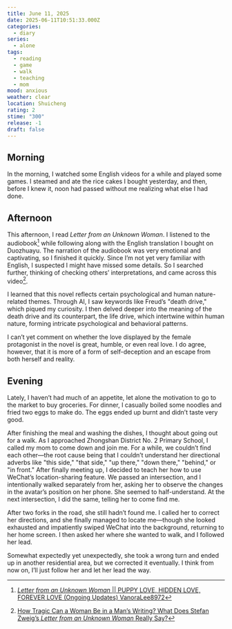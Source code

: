 ```yaml
---
title: June 11, 2025
date: 2025-06-11T10:51:33.000Z
categories:
  - diary
series:
  - alone
tags:
  - reading
  - game
  - walk
  - teaching
  - mom
mood: anxious
weather: clear
location: Shuicheng
rating: 2
stime: "300"
release: -1
draft: false
---
```

## Morning  

In the morning, I watched some English videos for a while and played some games. I steamed and ate the rice cakes I bought yesterday, and then, before I knew it, noon had passed without me realizing what else I had done.  

## Afternoon  

This afternoon, I read *Letter from an Unknown Woman*. I listened to the audiobook[^1] while following along with the English translation I bought on Duozhuayu. The narration of the audiobook was very emotional and captivating, so I finished it quickly. Since I’m not yet very familiar with English, I suspected I might have missed some details. So I searched further, thinking of checking others’ interpretations, and came across this video[^2].  

I learned that this novel reflects certain psychological and human nature-related themes. Through AI, I saw keywords like Freud’s "death drive," which piqued my curiosity. I then delved deeper into the meaning of the death drive and its counterpart, the life drive, which intertwine within human nature, forming intricate psychological and behavioral patterns.  

I can’t yet comment on whether the love displayed by the female protagonist in the novel is great, humble, or even real love. I do agree, however, that it is more of a form of self-deception and an escape from both herself and reality.  

## Evening  

Lately, I haven’t had much of an appetite, let alone the motivation to go to the market to buy groceries. For dinner, I casually boiled some noodles and fried two eggs to make do. The eggs ended up burnt and didn’t taste very good.  

After finishing the meal and washing the dishes, I thought about going out for a walk. As I approached Zhongshan District No. 2 Primary School, I called my mom to come down and join me. For a while, we couldn’t find each other—the root cause being that I couldn’t understand her directional adverbs like "this side," "that side," "up there," "down there," "behind," or "in front." After finally meeting up, I decided to teach her how to use WeChat’s location-sharing feature. We passed an intersection, and I intentionally walked separately from her, asking her to observe the changes in the avatar’s position on her phone. She seemed to half-understand. At the next intersection, I did the same, telling her to come find me.  

After two forks in the road, she still hadn’t found me. I called her to correct her directions, and she finally managed to locate me—though she looked exhausted and impatiently swiped WeChat into the background, returning to her home screen. I then asked her where she wanted to walk, and I followed her lead.  

Somewhat expectedly yet unexpectedly, she took a wrong turn and ended up in another residential area, but we corrected it eventually. I think from now on, I’ll just follow her and let her lead the way.  

[^1]: [*Letter from an Unknown Woman* || PUPPY LOVE, HIDDEN LOVE, FOREVER LOVE (Ongoing Updates) VanoraLee8972](https://www.bilibili.com/video/BV1Lb41157CX)  

[^2]: [How Tragic Can a Woman Be in a Man’s Writing? What Does Stefan Zweig’s *Letter from an Unknown Woman* Really Say?](https://www.bilibili.com/video/BV1Hb4y1G7jF/?spm_id_from=333.337.search-card.all.click&vd_source=e73763f897ab8c92fdc67c477da1e273)  

